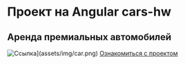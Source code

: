 # Проект на Angular cars-hw
## Аренда премиальных автомобилей
![Ссылка](https://answer-0885.github.io/cars-hw/)](assets/img/car.png)
[Ознакомиться с проектом](https://answer-0885.github.io/cars-hw/)
